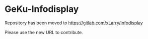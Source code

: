 # GeKu-Infodisplay
Repository has been moved to https://gitlab.com/xLarry/infodisplay

Please use the new URL to contribute.
